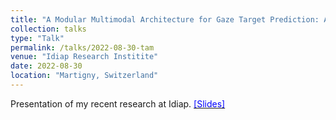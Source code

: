 ```yaml
---
title: "A Modular Multimodal Architecture for Gaze Target Prediction: Application to Privacy Sensitive Settings"
collection: talks
type: "Talk"
permalink: /talks/2022-08-30-tam
venue: "Idiap Research Institite"
date: 2022-08-30
location: "Martigny, Switzerland"
---
```

Presentation of my recent research at Idiap. [<span style="color:blue"> [Slides] </span>](https://drive.google.com/file/d/1oozaBIItrRcFTP-M-KKJpyu9KfHty_3s/view?usp=sharing)

